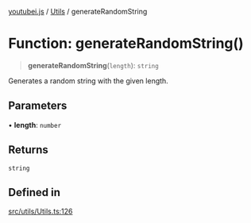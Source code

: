 [youtubei.js](../../../README.md) / [Utils](../README.md) / generateRandomString

# Function: generateRandomString()

> **generateRandomString**(`length`): `string`

Generates a random string with the given length.

## Parameters

• **length**: `number`

## Returns

`string`

## Defined in

[src/utils/Utils.ts:126](https://github.com/LuanRT/YouTube.js/blob/e1650e12979e68b9546bc63989f86b651960a10a/src/utils/Utils.ts#L126)
